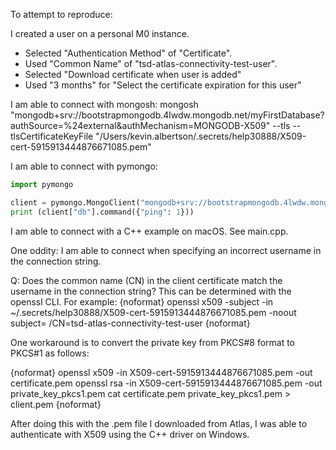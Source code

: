 To attempt to reproduce:

I created a user on a personal M0 instance.
- Selected "Authentication Method" of "Certificate".
- Used "Common Name" of "tsd-atlas-connectivity-test-user".
- Selected "Download certificate when user is added"
- Used "3 months" for "Select the certificate expiration for this user"

I am able to connect with mongosh:
mongosh "mongodb+srv://bootstrapmongodb.4lwdw.mongodb.net/myFirstDatabase?authSource=%24external&authMechanism=MONGODB-X509" --tls --tlsCertificateKeyFile "/Users/kevin.albertson/.secrets/help30888/X509-cert-5915913444876671085.pem"

I am able to connect with pymongo:

```python
import pymongo

client = pymongo.MongoClient("mongodb+srv://bootstrapmongodb.4lwdw.mongodb.net/myFirstDatabase?authSource=%24external&authMechanism=MONGODB-X509&tlsCertificateKeyFile=/Users/kevin.albertson/.secrets/help30888/X509-cert-5915913444876671085.pem")
print (client["db"].command({"ping": 1}))
```

I am able to connect with a C++ example on macOS. See main.cpp.

One oddity: I am able to connect when specifying an incorrect username in the connection string.

Q: Does the common name (CN) in the client certificate match the username in the connection string?
This can be determined with the openssl CLI. For example:
{noformat}
openssl x509 -subject -in ~/.secrets/help30888/X509-cert-5915913444876671085.pem -noout
subject= /CN=tsd-atlas-connectivity-test-user
{noformat}

One workaround is to convert the private key from PKCS#8 format to PKCS#1 as follows:

{noformat}
openssl x509 -in X509-cert-5915913444876671085.pem -out certificate.pem
openssl rsa -in X509-cert-5915913444876671085.pem -out private_key_pkcs1.pem
cat certificate.pem private_key_pkcs1.pem > client.pem
{noformat}

After doing this with the .pem file I downloaded from Atlas, I was able to authenticate with X509 using the C++ driver on Windows.